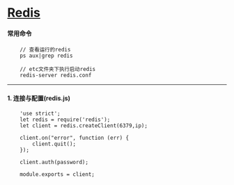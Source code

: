 <!--
 * @Description: 
 * @version: 1.0.0
 * @Author: nk
 * @Date: 2019-08-08 20:40:42
 * @LastEditTime: 2019-09-05 00:40:54
 -->
# [Redis](https://redis.io)

#### 常用命令

```
    // 查看运行的redis
    ps aux|grep redis

    // etc文件夹下执行启动redis
    redis-server redis.conf
```

------

#### 1. 连接与配置(redis.js)

```
    'use strict';
    let redis = require('redis');
    let client = redis.createClient(6379,ip);

    client.on("error", function (err) {
        client.quit();
    });

    client.auth(password);

    module.exports = client;
```



